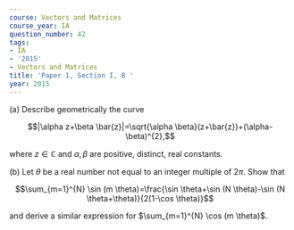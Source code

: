 ```yaml
---
course: Vectors and Matrices
course_year: IA
question_number: 42
tags:
- IA
- '2015'
- Vectors and Matrices
title: 'Paper 1, Section I, B '
year: 2015
---
```




(a) Describe geometrically the curve

$$|\alpha z+\beta \bar{z}|=\sqrt{\alpha \beta}(z+\bar{z})+(\alpha-\beta)^{2},$$

where $z \in \mathbb{C}$ and $\alpha, \beta$ are positive, distinct, real constants.

(b) Let $\theta$ be a real number not equal to an integer multiple of $2 \pi$. Show that

$$\sum_{m=1}^{N} \sin (m \theta)=\frac{\sin \theta+\sin (N \theta)-\sin (N \theta+\theta)}{2(1-\cos \theta)}$$

and derive a similar expression for $\sum_{m=1}^{N} \cos (m \theta)$.